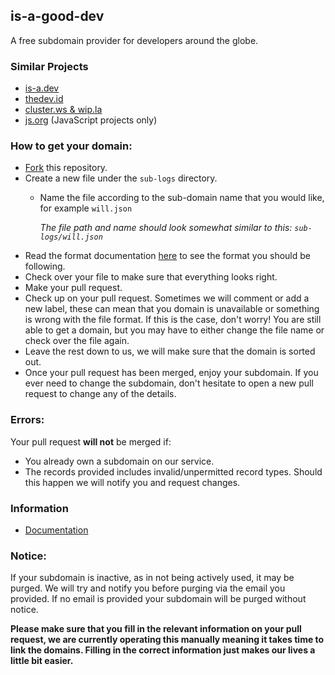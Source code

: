 ## is-a-good-dev

A free subdomain provider for developers around the globe.
 
### Similar Projects
- [is-a.dev](https://github.com/is-a-dev/register)
- [thedev.id](https://github.com/fransallen/thedev.id)
- [cluster.ws & wip.la](https://github.com/Olivr/free-domain)
- [js.org](https://github.com/js-org/js.org) (JavaScript projects only)

### How to get your domain:
- [Fork](https://github.com/is-a-good-dev/register/fork) this repository. 
- Create a new file under the `sub-logs` directory.
  - Name the file according to the sub-domain name that you would like, for example `will.json`

    *The file path and name should look somewhat similar to this: `sub-logs/will.json`*
- Read the format documentation [here](https://docs.is-a-good.dev/format) to see the format you should be following.
- Check over your file to make sure that everything looks right.
- Make your pull request.
- Check up on your pull request. Sometimes we will comment or add a new label, these can mean that you domain is unavailable or something is wrong with the file format. If this is the case, don't worry! You are still able to get a domain, but you may have to either change the file name or check over the file again.
- Leave the rest down to us, we will make sure that the domain is sorted out.
- Once your pull request has been merged, enjoy your subdomain. If you ever need to change the subdomain, don't hesitate to open a new pull request to change any of the details.

### Errors:
Your pull request **will not** be merged if:
- You already own a subdomain on our service.
- The records provided includes invalid/unpermitted record types. Should this happen we will notify you and request changes.

### Information
- [Documentation](https://docs.is-a-good.dev)

### Notice:
If your subdomain is inactive, as in not being actively used, it may be purged.
We will try and notify you before purging via the email you provided. If no email is provided your subdomain will be purged without notice.

**Please make sure that you fill in the relevant information on your pull request, we are currently operating this manually meaning it takes time to link the domains. Filling in the correct information just makes our lives a little bit easier.**
